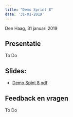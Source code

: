 ```yaml
---
title: "Demo Sprint 8"
date: '31-01-2019'
---
```


Den Haag, 31 januari 2019

## Presentatie

To Do

## Slides:

* [Demo Spint 8.pdf](../bestanden/zds2-demo-sprint-8.pdf)

## Feedback en vragen

To Do
